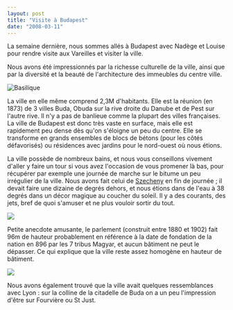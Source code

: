 ```yaml
---
layout: post
title: "Visite à Budapest"
date: "2008-03-11"
---
```


La semaine dernière, nous sommes allés à Budapest avec Nadège et Louise pour rendre visite aux Vareilles et visiter la ville.

Nous avons été impressionnés par la richesse culturelle de la ville, ainsi que par la diversité et la beauté de l'architecture des immeubles du centre ville.

![Basilique](http://lh3.google.fr/thomasbam/R9cG4OwXlXI/AAAAAAAAB0c/zJdLy9zzyjk/img_2194.jpg?imgmax=720)

La ville en elle même comprend 2,3M d'habitants. Elle est la réunion (en 1873) de 3 villes Buda, Obuda sur la rive droite du Danube et de Pest sur l'autre rive. Il n'y a pas de banlieue comme la plupart des villes françaises. La ville de Budapest est donc très vaste en surface, mais elle est rapidement peu dense dès qu'on s'éloigne un peu du centre. Elle se transforme en grands ensembles de blocs de bétons (pour les côtés défavorisés) ou résidences avec jardins pour le nord-ouest où nous étions.

La ville possède de nombreux bains, et nous vous conseillons vivement d'aller y faire un tour si vous avez l'occasion de vous promener là bas, pour récupérer par exemple une journée de marche sur le bitume un peu irrégulier de la ville. Nous avons fait celui de [Szecheny](http://www.spasbudapest.com/furdo.php?idx=14) en fin de journée ; il devait faire une dizaine de degrés dehors, et nous étions dans de l'eau à 38 degrés dans un décor magique au coucher du soleil. Il y a des courants, des jets, bref de quoi s'amuser et ne plus vouloir sortir du tout.

![](images/img_2230.jpg)

Petite anecdote amusante, le parlement (construit entre 1880 et 1902) fait 96m de hauteur probablement en référence à la date de fondation de la nation en 896 par les 7 tribus Magyar, et aucun bâtiment ne peut le dépasser. Ce qui explique que la ville reste assez homogène en hauteur de bâtiment.

![](images/img_2261.jpg)

Nous avons également trouvé que la ville avait quelques ressemblances avec Lyon : sur la colline de la citadelle de Buda on a un peu l'impression d'être sur Fourvière ou St Just.
